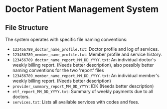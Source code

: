 # Doctor Patient Management System


## File Structure
The system operates with specific file naming conventions:
- `123456789_doctor_name_profile.txt`: Doctor profile and log of services.
- `123456789_member_name_profile.txt`: Member profile and service history.
- `123456789_doctor_name_report_MM_DD_YYYY.txt`: An individual doctor's weekly billing report. (Needs better description), also possibly better naming conventions for the two 'report' files
- `123456789_member_name_report_MM_DD_YYYY.txt`: An individual member's weekly billing report. (Needs better description)
- `provider_summary_report_MM_DD_YYYY`: IDK (Needs better description)
- `etf_report_MM_DD_YYYY.txt`: Summary of weekly payments due to all doctors.
- `services.txt`: Lists all available services with codes and fees.

